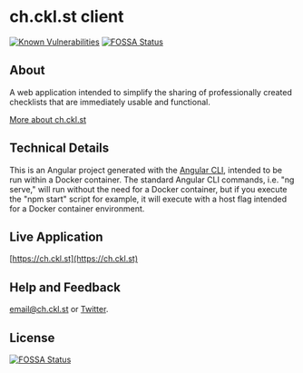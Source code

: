 # ch.ckl.st client
[![Known Vulnerabilities](https://snyk.io/test/github/pablooliva/ch.ckl.st-client/badge.svg?targetFile=package.json)](https://snyk.io/test/github/pablooliva/ch.ckl.st-client?targetFile=package.json) [![FOSSA Status](https://app.fossa.io/api/projects/git%2Bgithub.com%2Fpablooliva%2Fch.ckl.st-client.svg?type=shield)](https://app.fossa.io/projects/git%2Bgithub.com%2Fpablooliva%2Fch.ckl.st-client?ref=badge_shield)

## About

A web application intended to simplify the sharing of professionally created checklists that are immediately usable and functional.

[More about ch.ckl.st](https://voice.ch.ckl.st/about-ch-ckl-st/)

## Technical Details

This is an Angular project generated with the [Angular CLI](https://github.com/angular/angular-cli), intended to be run within a Docker container. The standard Angular CLI commands, i.e. "ng serve," will run without the need for a Docker container, but if you execute the "npm start" script for example, it will execute with a host flag intended for a Docker container environment.

## Live Application

[https://ch.ckl.st](https://ch.ckl.st)

## Help and Feedback

[email@ch.ckl.st](mailto:email@ch.ckl.st) or [Twitter](https://twitter.com/ch_ckl_st).

## License
[![FOSSA Status](https://app.fossa.io/api/projects/git%2Bgithub.com%2Fpablooliva%2Fch.ckl.st-client.svg?type=large)](https://app.fossa.io/projects/git%2Bgithub.com%2Fpablooliva%2Fch.ckl.st-client?ref=badge_large)